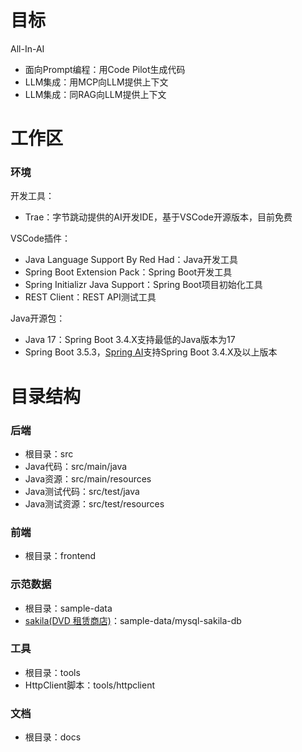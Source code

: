 # 目标
All-In-AI

* 面向Prompt编程：用Code Pilot生成代码
* LLM集成：用MCP向LLM提供上下文
* LLM集成：同RAG向LLM提供上下文

# 工作区

### 环境
开发工具：
* Trae：字节跳动提供的AI开发IDE，基于VSCode开源版本，目前免费

VSCode插件：
* Java Language Support By Red Had：Java开发工具
* Spring Boot Extension Pack：Spring Boot开发工具
* Spring Initializr Java Support：Spring Boot项目初始化工具
* REST Client：REST API测试工具

Java开源包：
* Java 17：Spring Boot 3.4.X支持最低的Java版本为17
* Spring Boot 3.5.3，[Spring AI](https://docs.spring.io/spring-ai/reference/getting-started.html)支持Spring Boot 3.4.X及以上版本    

# 目录结构

### 后端
* 根目录：src
* Java代码：src/main/java
* Java资源：src/main/resources
* Java测试代码：src/test/java
* Java测试资源：src/test/resources

### 前端
* 根目录：frontend

### 示范数据
* 根目录：sample-data
* [sakila(DVD 租赁商店)](https://github.com/jOOQ/sakila/tree/main)：sample-data/mysql-sakila-db

### 工具
* 根目录：tools
* HttpClient脚本：tools/httpclient

### 文档
* 根目录：docs

